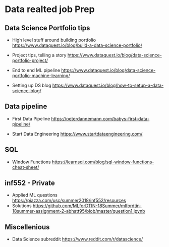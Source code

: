 # Data realted job Prep

## Data Science Portfolio tips 

* High level stuff around building portfolio 
https://www.dataquest.io/blog/build-a-data-science-portfolio/

* Project tips, telling a story 
https://www.dataquest.io/blog/data-science-portfolio-project/

* End to end ML pipeline 
https://www.dataquest.io/blog/data-science-portfolio-machine-learning/

* Setting up DS blog 
https://www.dataquest.io/blog/how-to-setup-a-data-science-blog/

## Data pipeline 

* First Data Pipeline 
https://peterdannemann.com/babys-first-data-pipeline/

* Start Data Engineering 
https://www.startdataengineering.com/

## SQL

* Window Functions
https://learnsql.com/blog/sql-window-functions-cheat-sheet/


## inf552 - Private

* Applied ML questions 
https://piazza.com/usc/summer2018/inf552/resources
* Solutions 
https://github.com/MLforDTIN-18Summer/mlfordtin-18summer-assignment-2-abhatt95/blob/master/question1.ipynb

## Miscellenious 

* Data Science subreddit 
https://www.reddit.com/r/datascience/


